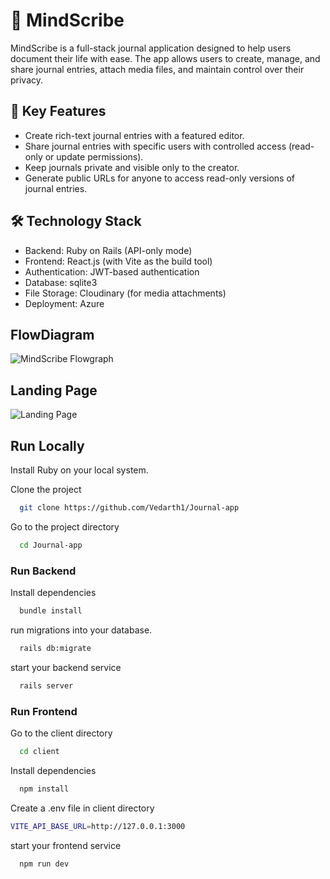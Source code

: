 
# 📒 MindScribe

MindScribe is a full-stack journal application designed to help users document their life with ease. The app allows users to create, manage, and share journal entries, attach media files, and maintain control over their privacy.


## 🌟 Key Features

- Create rich-text journal entries with a featured editor.
- Share journal entries with specific users with controlled     access (read-only or update permissions).
- Keep journals private and visible only to the creator.
- Generate public URLs for anyone to access read-only versions of journal entries.


## 🛠️ Technology Stack

- Backend: Ruby on Rails (API-only mode)
- Frontend: React.js (with Vite as the build tool)
- Authentication: JWT-based authentication
- Database: sqlite3
- File Storage: Cloudinary (for media attachments)
- Deployment: Azure

## FlowDiagram

![MindScribe Flowgraph](https://res.cloudinary.com/dycy3tfm8/image/upload/v1728889971/x981cslyomxb5ark1fan.png)

## Landing Page

![Landing Page](https://res.cloudinary.com/dycy3tfm8/image/upload/v1728923220/cyiebvipu8ovnmzkvisl.png)

## Run Locally

Install Ruby on your local system.

Clone the project

```bash
  git clone https://github.com/Vedarth1/Journal-app
```

Go to the project directory

```bash
  cd Journal-app
```

### Run Backend

Install dependencies

```bash
  bundle install
```

run migrations into your database.

```bash
  rails db:migrate
```

start your backend service

```bash
  rails server
```

### Run Frontend

Go to the client directory

```bash
  cd client
```
Install dependencies

```bash
  npm install
```
Create a .env file in client directory

```bash
VITE_API_BASE_URL=http://127.0.0.1:3000
```

start your frontend service

```bash
  npm run dev
```
